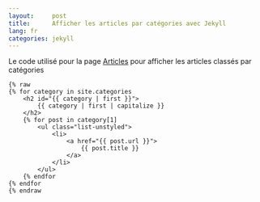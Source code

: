 ```yaml
---
layout:     post
title:      Afficher les articles par catégories avec Jekyll
lang: fr
categories: jekyll
---
```


Le code utilisé pour la page [Articles](/articles/) pour afficher les articles classés par catégories

```smarty 
{% raw 
{% for category in site.categories 
    <h2 id="{{ category | first }}">
        {{ category | first | capitalize }}
    </h2>
    {% for post in category[1] 
        <ul class="list-unstyled">
            <li>
                <a href="{{ post.url }}">
                    {{ post.title }}
                </a>
            </li>
        </ul>
    {% endfor 
{% endfor 
{% endraw 
``` 


